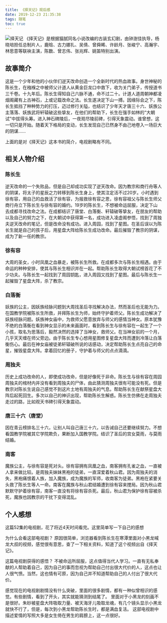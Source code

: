 ```yaml
---
title: 《择天记》观后感
date: 2019-12-23 21:35:38
tags: 随笔
toc: true
---
```

![择天记](https://bkimg.cdn.bcebos.com/pic/0bd162d9f2d3572c4a3c6ac28313632763d0c3d6@wm_1,g_7,k_d2F0ZXIvYmFpa2UxNTA=,xp_5,yp_5)
《择天记》是根据猫腻同名小说改编的古装玄幻剧，由钟澍佳执导，杨晓培担任总制片人，鹿晗、古力娜扎、吴倩、曾舜晞、许龄月、张峻宁、高瀚宇、林思意等联袂主演，陈数、曾志伟、张兆辉、姚笛特别出演。
## 故事简介
这是一个少年和他的小伙伴们逆天改命创造一个全新时代的热血故事。身世神秘的陈长生，在襁褓之中被师父计道人从黄金巨龙口中救下，收为关门弟子，传授道书三千卷。十九年后。陈长生得知自己六脉不通，命不过二十。计道人道周朝神都凌烟阁藏有上古神石，上或记载改命之法。长生遂决定下山一搏。因缘际会之下，陈长生抵挡了种种势力的打压，迈过修行关隘，也结识了少年天才唐三十六、妖族公主落落、妖族武将轩辕破这些挚友，在他们的帮助下，长生在强手如林的“大朝试”中拔得头筹。进入神石碑陵后，一夜观尽陵前碑，引得天象震动。谁曾想，这一切只是开始。随着天下格局的变动，长生发现自己已然身不由己地卷入一场巨大的阴谋……
<!--more-->
上面的是对《择天记》这本书的简介，电视剧略有不同。
## 相关人物介绍
### 陈长生
逆天改命的一个失败品，但是自己却成功实现了逆天改命。因为教宗和商行舟等人的阴谋，将太子的星辰之力转移到陈长生身上，使其注定活不过20岁。小时遇到徐有容，用自己的血救活了徐有容，为报救徐有容之恩，徐有容祖父与陈长生师父商行舟立下陈长生与徐有容的婚约。19岁的陈长生，不想被命运屈服，决定下山去成都寻找改命之法。在成都结识了唐堂、白落衡、轩辕破等挚友，在朋友的帮助以及自己的努力之下，在大朝试中获得第一名，成功进入凌虚阁参悟，找到了周独夫逆天改命的笔记，但是改命没有成功。进入周园，找到了星图。在圣后误以为陈长生就是自己的孩子后，用星盘大阵给陈长生成功改命。最后摧毁了教宗的阴谋，成为了新一任的教宗。
### 徐有容
大周的圣女，小时凤凰之血暴走，被陈长生所救。在成都多次与陈长生相遇。由于命运的种种安排，使其与陈长生相识并在一起。帮助陈长生取得大朝试榜首花了不少功夫。与陈长生一起找到了周园钥匙，进入周园又找到了星图。最后与陈长生一起摧毁了星盘大阵，杀了教宗。
### 白落衡
妖族的公主，因妖族经脉问题到大周找圣后寻找解决办法，然而圣后也无能为力。在国教学院被陈长生所救，并拜陈长生为师，始终守护着师父。陈长生成功解决了妖族经脉问题。妖族神女庙中，为救师父愿意放弃与师父的感情当神女。原本犹豫不绝的白落衡在看到神女显示的未来画面时，看到陈长生与徐有容在一起生了一个小孩，取名为思落后，毅然决然的选择了当神女，救师父。在当神女前的一个月，几乎天天缠在师父旁边。由于陈长生专心想用星图修复星盘大阵而遭到冷落让白落衡伤心。最后在神女庙被徒弟轩辕破所说的话感动，决定帮助陈长生点亮自己的命星，摧毁星盘大阵。拿着回忆的册子，守护着与师父的点点滴滴。
### 周独夫
历史上成功改命的人，即使成功改命，但是好像死于非命。陈长生与徐有容在周园周独夫的棺材内并没有看到周独夫的尸体，由此猜测周独夫很有可能没有死。但是教宗对陈长生说自己感觉不到这片土地有周独夫的气息。帮助陈长生在献祭星盘大阵后起死回生。多次以自己的神识出现，帮助陈长生解惑。陈长生仿佛在走周独夫走过的路，比如观天书碑引得天象震动。
### 唐三十六（唐堂）
因在青云榜排名三十六，让别人叫自己唐三十六，以告诫自己还要继续努力。不想看国教学院被其它学院欺负，果断加入国教学院。结识了圣后的宫女莫雨，与莫雨结婚。
### 南客
魔族公主，与徐有容是死对头。徐有容拥有凤凰之血，南客拥有孔雀之血，一直被人拿来做比较。是周独夫妹妹黑袍的徒弟，一直深爱着秋山君。因为周独夫的消失，黑袍痛恨着人族，加入魔族，成为魔族的军师，收南客为徒弟。黑袍在紧要关头救了陈长生等人一命。南客在魔族与秋山君结婚遭到徐有容来搅局。因为秋山君默默守护着徐有容，南客一直没有将徐有容杀死。最后，秋山君为保护徐有容被杀死，魔族也因教宗的干扰下变得混乱。
## 个人感想
这篇52集的电视剧，花了将近4天时间看完。这里简单写一下自己的感想

为什么会看这部电视剧？
原因很简单，浏览器看到陈长生在寒潭里面对小黑龙喊龙大叔的视频，感觉很有意思，查了一下相关资料，知道了这个视频出自《择天记》。

这篇电视剧获得的感悟？
不被命运所屈服，这点值得当代人学习。一直有无私奉献的人帮助着自己，因为自己的事而忽视为帮助自己付出很大代价的人，这点也让人很气愤。当然，这也情有可原，因为自己并不知道帮助自己的人付出了很大代价。

感觉现在的电视剧剧情没有什么突破，里面的很多剧情，都有一种似曾相识的感觉。有些剧情，看到了开头，其实就能猜测到结尾了。
里面对于小黑龙的刻画不是很好。朱砂被星盘大阵吸取力量、被天海牙儿吸取龙魂，有几个镜头显示小黑龙就快不行了，但是，每次到小黑龙帮助陈长生时，都是满血复活。
这部电视剧中描述爱情的写照大多是女生倚在男生的肩膀上，这一点很好。